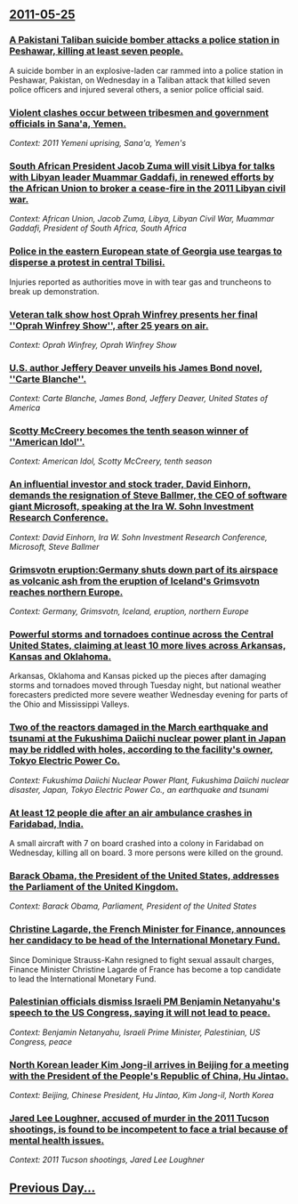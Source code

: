 ## [2011-05-25](/news/2011/05/25/index.md)

### [A Pakistani Taliban suicide bomber attacks a police station in Peshawar, killing at least seven people. ](/news/2011/05/25/a-pakistani-taliban-suicide-bomber-attacks-a-police-station-in-peshawar-killing-at-least-seven-people.md)
A suicide bomber in an explosive-laden car rammed into a police station in Peshawar, Pakistan, on Wednesday in a Taliban attack that killed seven police officers and injured several others, a senior police official said.

### [Violent clashes occur between tribesmen and government officials in Sana'a, Yemen. ](/news/2011/05/25/violent-clashes-occur-between-tribesmen-and-government-officials-in-sana-a-yemen.md)
_Context: 2011 Yemeni uprising, Sana'a, Yemen's_

### [South African President Jacob Zuma will visit Libya for talks with  Libyan leader Muammar Gaddafi, in renewed efforts by the African Union to broker a cease-fire in the 2011 Libyan civil war. ](/news/2011/05/25/south-african-president-jacob-zuma-will-visit-libya-for-talks-with-libyan-leader-muammar-gaddafi-in-renewed-efforts-by-the-african-union-t.md)
_Context: African Union, Jacob Zuma, Libya, Libyan Civil War, Muammar Gaddafi, President of South Africa, South Africa_

### [Police in the eastern European state of Georgia use teargas to disperse a protest in central Tbilisi. ](/news/2011/05/25/police-in-the-eastern-european-state-of-georgia-use-teargas-to-disperse-a-protest-in-central-tbilisi.md)
Injuries reported as authorities move in with tear gas and truncheons to break up demonstration.

### [Veteran talk show host Oprah Winfrey presents her final ''Oprah Winfrey Show'', after 25 years on air. ](/news/2011/05/25/veteran-talk-show-host-oprah-winfrey-presents-her-final-oprah-winfrey-show-after-25-years-on-air.md)
_Context: Oprah Winfrey, Oprah Winfrey Show_

### [U.S. author Jeffery Deaver unveils his James Bond novel, ''Carte Blanche''. ](/news/2011/05/25/u-s-author-jeffery-deaver-unveils-his-james-bond-novel-carte-blanche.md)
_Context: Carte Blanche, James Bond, Jeffery Deaver, United States of America_

### [Scotty McCreery becomes the tenth season winner of ''American Idol''.](/news/2011/05/25/scotty-mccreery-becomes-the-tenth-season-winner-of-american-idol.md)
_Context: American Idol, Scotty McCreery, tenth season_

### [An influential investor and stock trader, David Einhorn, demands the resignation of Steve Ballmer, the CEO of software giant Microsoft, speaking at the Ira W. Sohn Investment Research Conference. ](/news/2011/05/25/an-influential-investor-and-stock-trader-david-einhorn-demands-the-resignation-of-steve-ballmer-the-ceo-of-software-giant-microsoft-spea.md)
_Context: David Einhorn, Ira W. Sohn Investment Research Conference, Microsoft, Steve Ballmer_

### [Grimsvotn eruption:Germany shuts down part of its airspace as volcanic ash from the eruption of Iceland's Grimsvotn reaches northern Europe. ](/news/2011/05/25/gramsvaptn-eruption-pgermany-shuts-down-part-of-its-airspace-as-volcanic-ash-from-the-eruption-of-iceland-s-gramsvaptn-reaches-northern-eu.md)
_Context: Germany, Grimsvotn, Iceland, eruption, northern Europe_

### [Powerful storms and tornadoes continue across the Central United States, claiming at least 10 more lives across Arkansas, Kansas and Oklahoma. ](/news/2011/05/25/powerful-storms-and-tornadoes-continue-across-the-central-united-states-claiming-at-least-10-more-lives-across-arkansas-kansas-and-oklahom.md)
Arkansas, Oklahoma and Kansas picked up the pieces after damaging storms and tornadoes moved through Tuesday night, but national weather forecasters predicted more severe weather Wednesday evening for parts of the Ohio and Mississippi Valleys.

### [Two of the reactors damaged in the March earthquake and tsunami at the Fukushima Daiichi nuclear power plant in Japan may be riddled with holes, according to the facility's owner, Tokyo Electric Power Co. ](/news/2011/05/25/two-of-the-reactors-damaged-in-the-march-earthquake-and-tsunami-at-the-fukushima-daiichi-nuclear-power-plant-in-japan-may-be-riddled-with-ho.md)
_Context: Fukushima Daiichi Nuclear Power Plant, Fukushima Daiichi nuclear disaster, Japan, Tokyo Electric Power Co., an earthquake and tsunami_

### [At least 12 people die after an air ambulance crashes in Faridabad, India. ](/news/2011/05/25/at-least-12-people-die-after-an-air-ambulance-crashes-in-faridabad-india.md)
A small aircraft with 7 on board crashed into a colony in Faridabad on Wednesday, killing all on board. 3 more persons were killed on the ground. 

### [Barack Obama, the President of the United States, addresses the Parliament of the United Kingdom. ](/news/2011/05/25/barack-obama-the-president-of-the-united-states-addresses-the-parliament-of-the-united-kingdom.md)
_Context: Barack Obama, Parliament, President of the United States_

### [Christine Lagarde, the French Minister for Finance, announces her candidacy to be head of the International Monetary Fund. ](/news/2011/05/25/christine-lagarde-the-french-minister-for-finance-announces-her-candidacy-to-be-head-of-the-international-monetary-fund.md)
Since Dominique Strauss-Kahn resigned to fight sexual assault charges, Finance Minister Christine Lagarde of France has become a top candidate to lead the International Monetary Fund.

### [Palestinian officials dismiss Israeli PM Benjamin Netanyahu's speech to the US Congress, saying it will not lead to peace. ](/news/2011/05/25/palestinian-officials-dismiss-israeli-pm-benjamin-netanyahu-s-speech-to-the-us-congress-saying-it-will-not-lead-to-peace.md)
_Context: Benjamin Netanyahu, Israeli Prime Minister, Palestinian, US Congress, peace_

### [North Korean leader Kim Jong-il arrives in Beijing for a meeting with the President of the People's Republic of China, Hu Jintao. ](/news/2011/05/25/north-korean-leader-kim-jong-il-arrives-in-beijing-for-a-meeting-with-the-president-of-the-people-s-republic-of-china-hu-jintao.md)
_Context: Beijing, Chinese President, Hu Jintao, Kim Jong-il, North Korea_

### [Jared Lee Loughner, accused of murder in the 2011 Tucson shootings, is found to be incompetent to face a trial because of mental health issues. ](/news/2011/05/25/jared-lee-loughner-accused-of-murder-in-the-2011-tucson-shootings-is-found-to-be-incompetent-to-face-a-trial-because-of-mental-health-issu.md)
_Context: 2011 Tucson shootings, Jared Lee Loughner_

## [Previous Day...](/news/2011/05/24/index.md)

